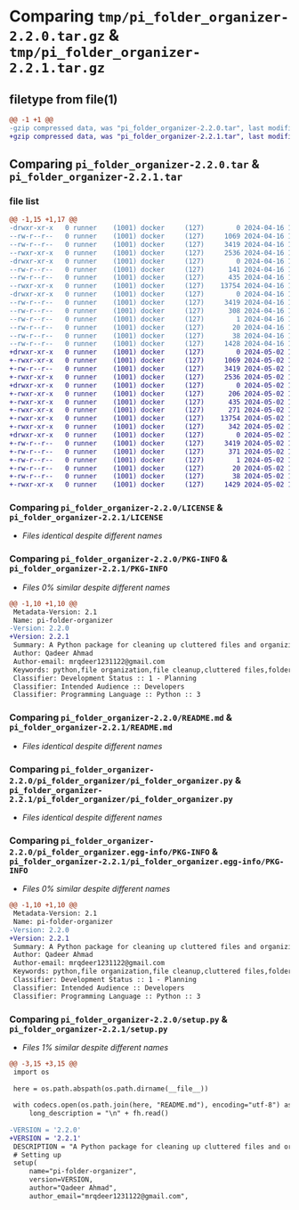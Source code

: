 # Comparing `tmp/pi_folder_organizer-2.2.0.tar.gz` & `tmp/pi_folder_organizer-2.2.1.tar.gz`

## filetype from file(1)

```diff
@@ -1 +1 @@
-gzip compressed data, was "pi_folder_organizer-2.2.0.tar", last modified: Tue Apr 16 15:58:00 2024, max compression
+gzip compressed data, was "pi_folder_organizer-2.2.1.tar", last modified: Thu May  2 16:19:50 2024, max compression
```

## Comparing `pi_folder_organizer-2.2.0.tar` & `pi_folder_organizer-2.2.1.tar`

### file list

```diff
@@ -1,15 +1,17 @@
-drwxr-xr-x   0 runner    (1001) docker     (127)        0 2024-04-16 15:58:00.793553 pi_folder_organizer-2.2.0/
--rw-r--r--   0 runner    (1001) docker     (127)     1069 2024-04-16 15:57:57.000000 pi_folder_organizer-2.2.0/LICENSE
--rw-r--r--   0 runner    (1001) docker     (127)     3419 2024-04-16 15:58:00.793553 pi_folder_organizer-2.2.0/PKG-INFO
--rwxr-xr-x   0 runner    (1001) docker     (127)     2536 2024-04-16 15:57:57.000000 pi_folder_organizer-2.2.0/README.md
-drwxr-xr-x   0 runner    (1001) docker     (127)        0 2024-04-16 15:58:00.793553 pi_folder_organizer-2.2.0/pi_folder_organizer/
--rw-r--r--   0 runner    (1001) docker     (127)      141 2024-04-16 15:57:57.000000 pi_folder_organizer-2.2.0/pi_folder_organizer/__init__.py
--rw-r--r--   0 runner    (1001) docker     (127)      435 2024-04-16 15:57:57.000000 pi_folder_organizer-2.2.0/pi_folder_organizer/_exceptions.py
--rwxr-xr-x   0 runner    (1001) docker     (127)    13754 2024-04-16 15:57:57.000000 pi_folder_organizer-2.2.0/pi_folder_organizer/pi_folder_organizer.py
-drwxr-xr-x   0 runner    (1001) docker     (127)        0 2024-04-16 15:58:00.793553 pi_folder_organizer-2.2.0/pi_folder_organizer.egg-info/
--rw-r--r--   0 runner    (1001) docker     (127)     3419 2024-04-16 15:58:00.000000 pi_folder_organizer-2.2.0/pi_folder_organizer.egg-info/PKG-INFO
--rw-r--r--   0 runner    (1001) docker     (127)      308 2024-04-16 15:58:00.000000 pi_folder_organizer-2.2.0/pi_folder_organizer.egg-info/SOURCES.txt
--rw-r--r--   0 runner    (1001) docker     (127)        1 2024-04-16 15:58:00.000000 pi_folder_organizer-2.2.0/pi_folder_organizer.egg-info/dependency_links.txt
--rw-r--r--   0 runner    (1001) docker     (127)       20 2024-04-16 15:58:00.000000 pi_folder_organizer-2.2.0/pi_folder_organizer.egg-info/top_level.txt
--rw-r--r--   0 runner    (1001) docker     (127)       38 2024-04-16 15:58:00.793553 pi_folder_organizer-2.2.0/setup.cfg
--rw-r--r--   0 runner    (1001) docker     (127)     1428 2024-04-16 15:57:57.000000 pi_folder_organizer-2.2.0/setup.py
+drwxr-xr-x   0 runner    (1001) docker     (127)        0 2024-05-02 16:19:50.647819 pi_folder_organizer-2.2.1/
+-rwxr-xr-x   0 runner    (1001) docker     (127)     1069 2024-05-02 16:19:47.000000 pi_folder_organizer-2.2.1/LICENSE
+-rw-r--r--   0 runner    (1001) docker     (127)     3419 2024-05-02 16:19:50.647819 pi_folder_organizer-2.2.1/PKG-INFO
+-rwxr-xr-x   0 runner    (1001) docker     (127)     2536 2024-05-02 16:19:47.000000 pi_folder_organizer-2.2.1/README.md
+drwxr-xr-x   0 runner    (1001) docker     (127)        0 2024-05-02 16:19:50.647819 pi_folder_organizer-2.2.1/pi_folder_organizer/
+-rwxr-xr-x   0 runner    (1001) docker     (127)      206 2024-05-02 16:19:47.000000 pi_folder_organizer-2.2.1/pi_folder_organizer/__init__.py
+-rwxr-xr-x   0 runner    (1001) docker     (127)      435 2024-05-02 16:19:47.000000 pi_folder_organizer-2.2.1/pi_folder_organizer/_exceptions.py
+-rwxr-xr-x   0 runner    (1001) docker     (127)      271 2024-05-02 16:19:47.000000 pi_folder_organizer-2.2.1/pi_folder_organizer/_version.py
+-rwxr-xr-x   0 runner    (1001) docker     (127)    13754 2024-05-02 16:19:47.000000 pi_folder_organizer-2.2.1/pi_folder_organizer/pi_folder_organizer.py
+-rwxr-xr-x   0 runner    (1001) docker     (127)      342 2024-05-02 16:19:47.000000 pi_folder_organizer-2.2.1/pi_folder_organizer/version.py
+drwxr-xr-x   0 runner    (1001) docker     (127)        0 2024-05-02 16:19:50.647819 pi_folder_organizer-2.2.1/pi_folder_organizer.egg-info/
+-rw-r--r--   0 runner    (1001) docker     (127)     3419 2024-05-02 16:19:50.000000 pi_folder_organizer-2.2.1/pi_folder_organizer.egg-info/PKG-INFO
+-rw-r--r--   0 runner    (1001) docker     (127)      371 2024-05-02 16:19:50.000000 pi_folder_organizer-2.2.1/pi_folder_organizer.egg-info/SOURCES.txt
+-rw-r--r--   0 runner    (1001) docker     (127)        1 2024-05-02 16:19:50.000000 pi_folder_organizer-2.2.1/pi_folder_organizer.egg-info/dependency_links.txt
+-rw-r--r--   0 runner    (1001) docker     (127)       20 2024-05-02 16:19:50.000000 pi_folder_organizer-2.2.1/pi_folder_organizer.egg-info/top_level.txt
+-rw-r--r--   0 runner    (1001) docker     (127)       38 2024-05-02 16:19:50.647819 pi_folder_organizer-2.2.1/setup.cfg
+-rwxr-xr-x   0 runner    (1001) docker     (127)     1429 2024-05-02 16:19:47.000000 pi_folder_organizer-2.2.1/setup.py
```

### Comparing `pi_folder_organizer-2.2.0/LICENSE` & `pi_folder_organizer-2.2.1/LICENSE`

 * *Files identical despite different names*

### Comparing `pi_folder_organizer-2.2.0/PKG-INFO` & `pi_folder_organizer-2.2.1/PKG-INFO`

 * *Files 0% similar despite different names*

```diff
@@ -1,10 +1,10 @@
 Metadata-Version: 2.1
 Name: pi-folder-organizer
-Version: 2.2.0
+Version: 2.2.1
 Summary: A Python package for cleaning up cluttered files and organizing them into respective folders.
 Author: Qadeer Ahmad
 Author-email: mrqdeer1231122@gmail.com
 Keywords: python,file organization,file cleanup,cluttered files,folder management,data organization,file management,data cleanup,Python package,developer tools,data processing,file sorting,data structuring,automated file organization,Python library,data management,data handling,file optimization,data optimization
 Classifier: Development Status :: 1 - Planning
 Classifier: Intended Audience :: Developers
 Classifier: Programming Language :: Python :: 3
```

### Comparing `pi_folder_organizer-2.2.0/README.md` & `pi_folder_organizer-2.2.1/README.md`

 * *Files identical despite different names*

### Comparing `pi_folder_organizer-2.2.0/pi_folder_organizer/pi_folder_organizer.py` & `pi_folder_organizer-2.2.1/pi_folder_organizer/pi_folder_organizer.py`

 * *Files identical despite different names*

### Comparing `pi_folder_organizer-2.2.0/pi_folder_organizer.egg-info/PKG-INFO` & `pi_folder_organizer-2.2.1/pi_folder_organizer.egg-info/PKG-INFO`

 * *Files 0% similar despite different names*

```diff
@@ -1,10 +1,10 @@
 Metadata-Version: 2.1
 Name: pi-folder-organizer
-Version: 2.2.0
+Version: 2.2.1
 Summary: A Python package for cleaning up cluttered files and organizing them into respective folders.
 Author: Qadeer Ahmad
 Author-email: mrqdeer1231122@gmail.com
 Keywords: python,file organization,file cleanup,cluttered files,folder management,data organization,file management,data cleanup,Python package,developer tools,data processing,file sorting,data structuring,automated file organization,Python library,data management,data handling,file optimization,data optimization
 Classifier: Development Status :: 1 - Planning
 Classifier: Intended Audience :: Developers
 Classifier: Programming Language :: Python :: 3
```

### Comparing `pi_folder_organizer-2.2.0/setup.py` & `pi_folder_organizer-2.2.1/setup.py`

 * *Files 1% similar despite different names*

```diff
@@ -3,15 +3,15 @@
 import os
 
 here = os.path.abspath(os.path.dirname(__file__))
 
 with codecs.open(os.path.join(here, "README.md"), encoding="utf-8") as fh:
     long_description = "\n" + fh.read()
 
-VERSION = '2.2.0'
+VERSION = '2.2.1' 
 DESCRIPTION = "A Python package for cleaning up cluttered files and organizing them into respective folders."
 # Setting up
 setup(
     name="pi-folder-organizer",
     version=VERSION,
     author="Qadeer Ahmad",
     author_email="mrqdeer1231122@gmail.com",
```

